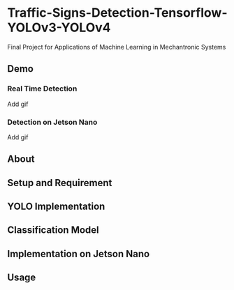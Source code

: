 # Traffic-Signs-Detection-Tensorflow-YOLOv3-YOLOv4
Final Project for Applications of Machine Learning in Mechantronic Systems

## Demo  ##
### Real Time Detection ###
Add gif 
### Detection on Jetson Nano ###
Add gif  

## About ##


## Setup and Requirement ## 

## YOLO Implementation ##

## Classification Model ##

## Implementation on Jetson Nano ##

## Usage ## 
